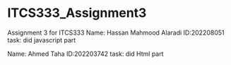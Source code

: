 # ITCS333_Assignment3

Assignment 3 for ITCS333 
Name: Hassan Mahmood Alaradi
ID:202208051
task: did javascript part

Name: Ahmed Taha
ID:202203742
task: did Html part
